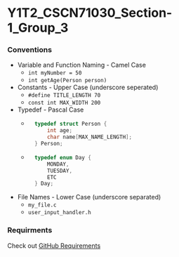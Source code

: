 # Y1T2_CSCN71030_Section-1_Group_3


### Conventions
- Variable and Function Naming - Camel Case
    - `int myNumber = 50`
    - `int getAge(Person person)`
- Constants - Upper Case (underscore seperated)
    - `#define TITLE_LENGTH 70`
    - `const int MAX_WIDTH 200`
- Typedef - Pascal Case
    - ```c
        typedef struct Person {
            int age;
            char name[MAX_NAME_LENGTH];
        } Person;
    - ```c
        typedef enum Day {
            MONDAY,
            TUESDAY,
            ETC
        } Day;
- File Names - Lower Case (underscore separated)
    - `my_file.c`
    - `user_input_handler.h`
	
	

### Requirments
Check out [GitHub Requirements](https://github.com/P-William/Y1T2_CSCN71030_Section-1_Group_3/blob/main/GitHub%20Requirements.pdf)